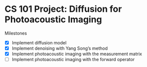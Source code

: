 # CS 101 Project: Diffusion for Photoacoustic Imaging

Milestones
- [x] Implement diffusion model
- [x] Implement denoising with Yang Song’s method
- [x] Implement photoacoustic imaging with the measurement matrix
- [ ] Implement photoacoustic imaging with the forward operator
